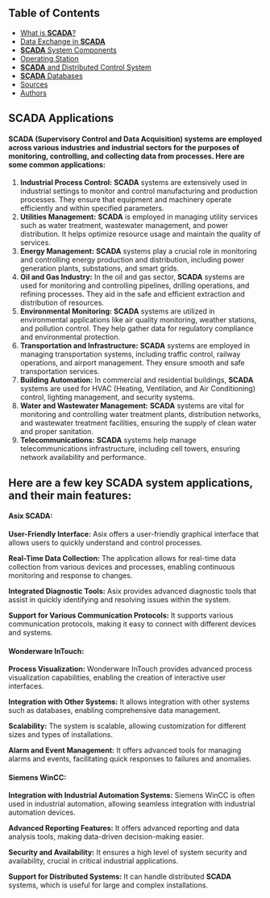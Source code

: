 ## Table of Contents
* [What is **SCADA**?](chapter_1.md)
* [Data Exchange in **SCADA**](chapter_2.md)
* [**SCADA** System Components](chapter_3.md)
* [Operating Station](chapter_5.md)
* [**SCADA** and Distributed Control System](chapter_6.md)
* [**SCADA** Databases](chapter_7.md)
* [Sources](chapter_8.md)
* [Authors](chapter_9.md)
  
## **SCADA** Applications
#### **SCADA** (Supervisory Control and Data Acquisition) systems are employed across various industries and industrial sectors for the purposes of monitoring, controlling, and collecting data from processes. Here are some common applications:
 1. **Industrial Process Control:** **SCADA** systems are extensively used in industrial settings to monitor and control manufacturing and production processes. They ensure that equipment and machinery operate efficiently and within specified parameters.
 2. **Utilities Management:** **SCADA** is employed in managing utility services such as water treatment, wastewater management, and power distribution. It helps optimize resource usage and maintain the quality of services.
 3. **Energy Management:** **SCADA** systems play a crucial role in monitoring and controlling energy production and distribution, including power generation plants, substations, and smart grids.
 4. **Oil and Gas Industry:** In the oil and gas sector, **SCADA** systems are used for monitoring and controlling pipelines, drilling operations, and refining processes. They aid in the safe and efficient extraction and distribution of resources.
 5. **Environmental Monitoring:** **SCADA** systems are utilized in environmental applications like air quality monitoring, weather stations, and pollution control. They help gather data for regulatory compliance and environmental protection.
 6. **Transportation and Infrastructure:** **SCADA** systems are employed in managing transportation systems, including traffic control, railway operations, and airport management. They ensure smooth and safe transportation services.
 7. **Building Automation:** In commercial and residential buildings, **SCADA** systems are used for HVAC (Heating, Ventilation, and Air Conditioning) control, lighting management, and security systems.
 8. **Water and Wastewater Management:** **SCADA** systems are vital for monitoring and controlling water treatment plants, distribution networks, and wastewater treatment facilities, ensuring the supply of clean water and proper sanitation.
 9. **Telecommunications:** **SCADA** systems help manage telecommunications infrastructure, including cell towers, ensuring network availability and performance.

## Here are a few key **SCADA** system applications, and their main features:
#### Asix **SCADA**:
 **User-Friendly Interface:** Asix offers a user-friendly graphical interface that allows users to quickly understand and control processes.
 
 **Real-Time Data Collection:** The application allows for real-time data collection from various devices and processes, enabling continuous monitoring and response to changes.
 
 **Integrated Diagnostic Tools:** Asix provides advanced diagnostic tools that assist in quickly identifying and resolving issues within the system.
 
 **Support for Various Communication Protocols:** It supports various communication protocols, making it easy to connect with different devices and systems.

#### Wonderware InTouch:
 **Process Visualization:** Wonderware InTouch provides advanced process visualization capabilities, enabling the creation of interactive user interfaces.
 
 **Integration with Other Systems:**  It allows integration with other systems such as databases, enabling comprehensive data management.
 
 **Scalability:** The system is scalable, allowing customization for different sizes and types of installations.
 
 **Alarm and Event Management:** It offers advanced tools for managing alarms and events, facilitating quick responses to failures and anomalies.

#### Siemens WinCC:
 **Integration with Industrial Automation Systems:** Siemens WinCC is often used in industrial automation, allowing seamless integration with industrial automation devices.
 
 **Advanced Reporting Features:**  It offers advanced reporting and data analysis tools, making data-driven decision-making easier.
 
 **Security and Availability:** It ensures a high level of system security and availability, crucial in critical industrial applications.
 
 **Support for Distributed Systems:** It can handle distributed **SCADA** systems, which is useful for large and complex installations.
